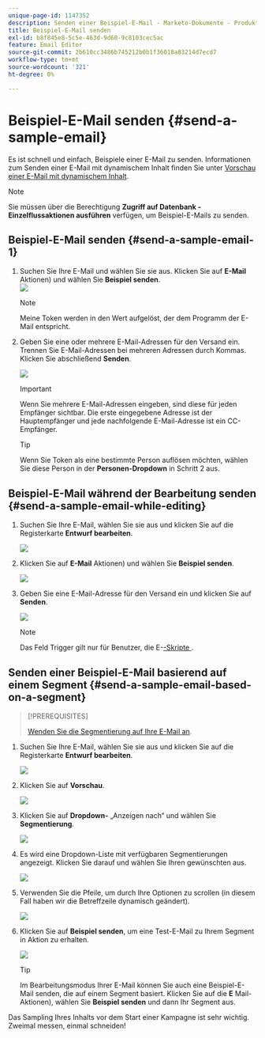 ```yaml
---
unique-page-id: 1147352
description: Senden einer Beispiel-E-Mail - Marketo-Dokumente - Produktdokumentation
title: Beispiel-E-Mail senden
exl-id: b8f845e8-5c5e-463d-9d60-9c8103cec5ac
feature: Email Editor
source-git-commit: 2b610cc3486b745212b0b1f36018a83214d7ecd7
workflow-type: tm+mt
source-wordcount: '321'
ht-degree: 0%

---
```


# Beispiel-E-Mail senden {#send-a-sample-email}

Es ist schnell und einfach, Beispiele einer E-Mail zu senden. Informationen zum Senden einer E-Mail mit dynamischem Inhalt finden Sie unter [Vorschau einer E-Mail mit dynamischem Inhalt](/help/marketo/product-docs/email-marketing/general/functions-in-the-editor/preview-an-email-with-dynamic-content.md).

>[!NOTE]
>
>Sie müssen über die Berechtigung **Zugriff auf Datenbank - Einzelflussaktionen ausführen** verfügen, um Beispiel-E-Mails zu senden.

## Beispiel-E-Mail senden {#send-a-sample-email-1}

1. Suchen Sie Ihre E-Mail und wählen Sie sie aus. Klicken Sie auf **E-Mail** Aktionen) und wählen Sie **Beispiel senden**.\
   ![](assets/one-281-29.jpg)

   >[!NOTE]
   >
   >Meine Token werden in den Wert aufgelöst, der dem Programm der E-Mail entspricht.

1. Geben Sie eine oder mehrere E-Mail-Adressen für den Versand ein. Trennen Sie E-Mail-Adressen bei mehreren Adressen durch Kommas. Klicken Sie abschließend **Senden**.

   ![](assets/two.png)

   >[!IMPORTANT]
   >
   >Wenn Sie mehrere E-Mail-Adressen eingeben, sind diese für jeden Empfänger sichtbar. Die erste eingegebene Adresse ist der Hauptempfänger und jede nachfolgende E-Mail-Adresse ist ein CC-Empfänger.

   >[!TIP]
   >
   >Wenn Sie Token als eine bestimmte Person auflösen möchten, wählen Sie diese Person in der **Personen-Dropdown** in Schritt 2 aus.

## Beispiel-E-Mail während der Bearbeitung senden {#send-a-sample-email-while-editing}

1. Suchen Sie Ihre E-Mail, wählen Sie sie aus und klicken Sie auf die Registerkarte **Entwurf bearbeiten**.

   ![](assets/three-281-29.jpg)

1. Klicken Sie auf **E-Mail** Aktionen) und wählen Sie **Beispiel senden**.

   ![](assets/four.png)

1. Geben Sie eine E-Mail-Adresse für den Versand ein und klicken Sie auf **Senden**.

   ![](assets/two.png)

   >[!NOTE]
   >
   >Das Feld Trigger gilt nur für Benutzer, die E-[-Skripte ](https://experienceleague.adobe.com/en/docs/marketo-developer/marketo/email-scripting).

## Senden einer Beispiel-E-Mail basierend auf einem Segment {#send-a-sample-email-based-on-a-segment}

>[!PREREQUISITES]
>
>[Wenden Sie die Segmentierung auf Ihre E-Mail an](/help/marketo/product-docs/email-marketing/general/functions-in-the-editor/using-dynamic-content-in-an-email.md).

1. Suchen Sie Ihre E-Mail, wählen Sie sie aus und klicken Sie auf die Registerkarte **Entwurf bearbeiten**.

   ![](assets/three-281-29.jpg)

1. Klicken Sie auf **Vorschau**.

   ![](assets/1.png)

1. Klicken Sie auf **Dropdown-** „Anzeigen nach“ und wählen Sie **Segmentierung**.

   ![](assets/2.png)

1. Es wird eine Dropdown-Liste mit verfügbaren Segmentierungen angezeigt. Klicken Sie darauf und wählen Sie Ihren gewünschten aus.

   ![](assets/3.png)

1. Verwenden Sie die Pfeile, um durch Ihre Optionen zu scrollen (in diesem Fall haben wir die Betreffzeile dynamisch geändert).

   ![](assets/4.png)

1. Klicken Sie auf **Beispiel senden**, um eine Test-E-Mail zu Ihrem Segment in Aktion zu erhalten.

   ![](assets/5.png)

   >[!TIP]
   >
   >Im Bearbeitungsmodus Ihrer E-Mail können Sie auch eine Beispiel-E-Mail senden, die auf einem Segment basiert. Klicken Sie auf die **E** Mail-Aktionen), wählen Sie **Beispiel senden** und dann Ihr Segment aus.

Das Sampling Ihres Inhalts vor dem Start einer Kampagne ist sehr wichtig. Zweimal messen, einmal schneiden!
